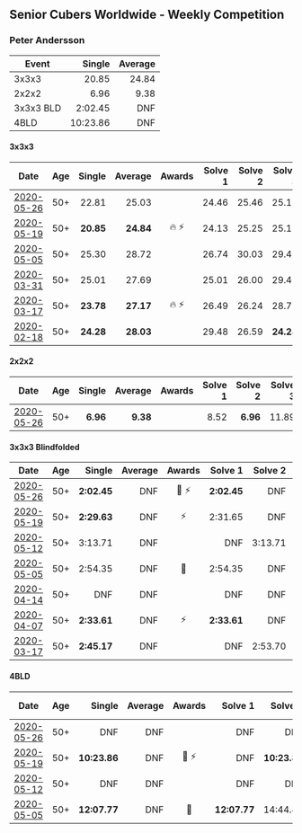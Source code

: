 ## Senior Cubers Worldwide - Weekly Competition
### Peter Andersson

| Event | Single | Average |
| -- | --: | --: |
| 3x3x3 | 20.85 | 24.84 |
| 2x2x2 | 6.96 | 9.38 |
| 3x3x3 BLD | 2:02.45 | DNF |
| 4BLD | 10:23.86 | DNF |

#### 3x3x3

| Date | Age | Single | Average | Awards | Solve 1 | Solve 2 | Solve 3 | Solve 4 | Solve 5 | Video |
| :--: | :--: | --: | --: | :--: | --: | --: | --: | --: | --: | :-- |
| [2020-05-26](../3x3x3/results/2020-05-26.md) | 50+ | 22.81 | 25.03 |  | 24.46 | 25.46 | 25.16 | 33.28 | 22.81 | [Link](https://www.facebook.com/events/688407551989463/permalink/689726021857616/) |
| [2020-05-19](../3x3x3/results/2020-05-19.md) | 50+ | **20.85** | **24.84** | 🔥 ⚡ | 24.13 | 25.25 | 25.13 | 27.92 | **20.85** | [Link](https://www.facebook.com/events/1880761498725633/permalink/1884791511655965/) |
| [2020-05-05](../3x3x3/results/2020-05-05.md) | 50+ | 25.30 | 28.72 |  | 26.74 | 30.03 | 29.40 | 25.30 | 32.85 | [Link](https://www.facebook.com/events/3313106775587396/permalink/3317987701765970/) |
| [2020-03-31](../3x3x3/results/2020-03-31.md) | 50+ | 25.01 | 27.69 |  | 25.01 | 26.00 | 29.45 | 32.41 | 27.63 | [Link](https://www.facebook.com/peter.andersson.585559/videos/10157324431693831/) |
| [2020-03-17](../3x3x3/results/2020-03-17.md) | 50+ | **23.78** | **27.17** | 🔥 ⚡ | 26.49 | 26.24 | 28.79 | 31.34 | **23.78** | [Link](https://www.facebook.com/events/280686576235146/permalink/282193822751088/) |
| [2020-02-18](../3x3x3/results/2020-02-18.md) | 50+ | **24.28** | **28.03** |  | 29.48 | 26.59 | **24.28** | 30.77 | 28.01 | [Link](https://www.facebook.com/events/2558750947697073/permalink/2563790660526435/) |


#### 2x2x2

| Date | Age | Single | Average | Awards | Solve 1 | Solve 2 | Solve 3 | Solve 4 | Solve 5 | Video |
| :--: | :--: | --: | --: | :--: | --: | --: | --: | --: | --: | :-- |
| [2020-05-26](../2x2x2/results/2020-05-26.md) | 50+ | **6.96** | **9.38** |  | 8.52 | **6.96** | 11.89 | 8.23 | 11.39 | [Link](https://www.facebook.com/events/688407551989463/permalink/690673085096243/) |


#### 3x3x3 Blindfolded

| Date | Age | Single | Average | Awards | Solve 1 | Solve 2 | Solve 3 | Video |
| :--: | :--: | --: | --: | :--: | --: | --: | --: | :-- |
| [2020-05-26](../3bld/results/2020-05-26.md) | 50+ | **2:02.45** | DNF | 🥈 ⚡ | **2:02.45** | DNF | DNF | [Link](https://www.facebook.com/events/1531820936993798/permalink/1533584773484081/) |
| [2020-05-19](../3bld/results/2020-05-19.md) | 50+ | **2:29.63** | DNF | ⚡ | 2:31.65 | DNF | **2:29.63** | [Link](https://www.facebook.com/events/2608037409484307/permalink/2612070462414335/) |
| [2020-05-12](../3bld/results/2020-05-12.md) | 50+ | 3:13.71 | DNF |  | DNF | 3:13.71 | DNF | [Link](https://www.facebook.com/events/367340484222677/permalink/370714047218654/) |
| [2020-05-05](../3bld/results/2020-05-05.md) | 50+ | 2:54.35 | DNF | 🥉 | 2:54.35 | DNF | DNF | [Link](https://www.facebook.com/events/2624652641189887/permalink/2628335504154934/) |
| [2020-04-14](../3bld/results/2020-04-14.md) | 50+ | DNF | DNF |  | DNF | DNF | DNF | |
| [2020-04-07](../3bld/results/2020-04-07.md) | 50+ | **2:33.61** | DNF | ⚡ | **2:33.61** | DNF | DNF | [Link](https://www.facebook.com/events/258196271885699/permalink/258475051857821/) |
| [2020-03-17](../3bld/results/2020-03-17.md) | 50+ | **2:45.17** | DNF |  | DNF | 2:53.70 | **2:45.17** | [Link](https://www.facebook.com/events/616010612582835/permalink/617557405761489/) |


#### 4BLD

| Date | Age | Single | Average | Awards | Solve 1 | Solve 2 | Solve 3 | Video |
| :--: | :--: | --: | --: | :--: | --: | --: | --: | :-- |
| [2020-05-26](../4bld/results/2020-05-26.md) | 50+ | DNF | DNF |  | DNF | DNF | DNF | [Link](https://www.facebook.com/events/1531820936993798/permalink/1534558006720091/) |
| [2020-05-19](../4bld/results/2020-05-19.md) | 50+ | **10:23.86** | DNF | 🥇 ⚡ | DNF | **10:23.86** | DNF | [Link](https://www.facebook.com/events/2608037409484307/permalink/2612310882390293/) |
| [2020-05-12](../4bld/results/2020-05-12.md) | 50+ | DNF | DNF |  | DNF | DNF | DNF | [Link](https://www.facebook.com/events/367340484222677/permalink/371572940466098/) |
| [2020-05-05](../4bld/results/2020-05-05.md) | 50+ | **12:07.77** | DNF | 🥈 | **12:07.77** | 14:44.42 | DNF | [Link](https://www.facebook.com/events/2624652641189887/permalink/2627420757579742/) |


<!-- Global site tag (gtag.js) - Google Analytics -->
<script async src="https://www.googletagmanager.com/gtag/js?id=UA-86348435-3"></script>
<script>window.dataLayer = window.dataLayer || []; function gtag() {dataLayer.push(arguments);} gtag('js', new Date()); gtag('config', 'UA-86348435-3');</script>
